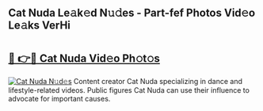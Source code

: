 ## Cat Nuda Le𝚊k𝚎d N𝚞𝚍es - Part-fef Photos Vid𝚎o Le𝚊ks VerHi

# <h2><a href="http://fbdi8bx.evod.top/?m=Cat+Nuda">🔗 👉🔴 Cat Nuda Vid𝚎o Ph𝚘t𝚘s</a></h2>

[![Cat Nuda N𝚞d𝚎s](https://i.imgur.com/8V9OHl7.gif)](http://fbdi8bx.evod.top/?m=Cat+Nuda)
Content creator Cat Nuda specializing in dance and lifestyle-related videos. Public figures Cat Nuda can use their influence to advocate for important causes. 
